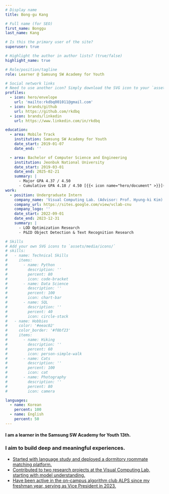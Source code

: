 ```yaml
---
# Display name
title: Bong-gu Kang

# Full name (for SEO)
first_name: Bonggu
last_name: Kang

# Is this the primary user of the site?
superuser: true

# Highlight the author in author lists? (true/false)
highlight_name: true

# Role/position/tagline
role: Learner @ Samsung SW Academy for Youth

# Social network links
# Need to use another icon? Simply download the SVG icon to your `assets/media/icons/` folder.
profiles:
  - icon: hero/envelope
    url: 'mailto:rkdbq001011@gmail.com'
  - icon: brands/github
    url: https://github.com/rkdbq
  - icon: brands/linkedin
    url: https://www.linkedin.com/in/rkdbq

education:
  - area: Mobile Track
    institution: Samsung SW Academy for Youth
    date_start: 2019-01-07
    date_end: ''

  - area: Bachelor of Computer Science and Engineering
    institution: Jeonbuk National University
    date_start: 2019-03-01
    date_end: 2025-02-21
    summary: |
      - Major GPA 4.37 / 4.50
      - Cumulative GPA 4.18 / 4.50 [{{< icon name="hero/document" >}}](../certifications/성적증명서_ENG.pdf)
work:
  - position: Undergraduate Intern
    company_name: 'Visual Computing Lab. (Advisor: Prof. Hyung-ki Kim)'
    company_url: https://sites.google.com/view/vclab-cnu
    company_logo: ''
    date_start: 2022-09-01
    date_end: 2023-12-31
    summary: |
      - LOD Optimization Research
      - P&ID Object Detection & Text Recognition Research

# Skills
# Add your own SVG icons to `assets/media/icons/`
# skills:
#   - name: Technical Skills
#     items:
#       - name: Python
#         description: ''
#         percent: 80
#         icon: code-bracket
#       - name: Data Science
#         description: ''
#         percent: 100
#         icon: chart-bar
#       - name: SQL
#         description: ''
#         percent: 40
#         icon: circle-stack
#   - name: Hobbies
#     color: '#eeac02'
#     color_border: '#f0bf23'
#     items:
#       - name: Hiking
#         description: ''
#         percent: 60
#         icon: person-simple-walk
#       - name: Cats
#         description: ''
#         percent: 100
#         icon: cat
#       - name: Photography
#         description: ''
#         percent: 80
#         icon: camera

languages:
  - name: Korean
    percent: 100
  - name: English
    percent: 50
---
```


#### I am a learner in the Samsung SW Academy for Youth 13th.
### I aim to build deep and meaningful experiences.
- [Started with language study and deployed a dormitory roommate matching platform.](projects/roomie/)
- [Contributed to two research projects at the Visual Computing Lab, starting with model understanding.](publication/)
- [Have been active in the on-campus algorithm club ALPS since my freshman year, serving as Vice President in 2023.](activities/alps/)